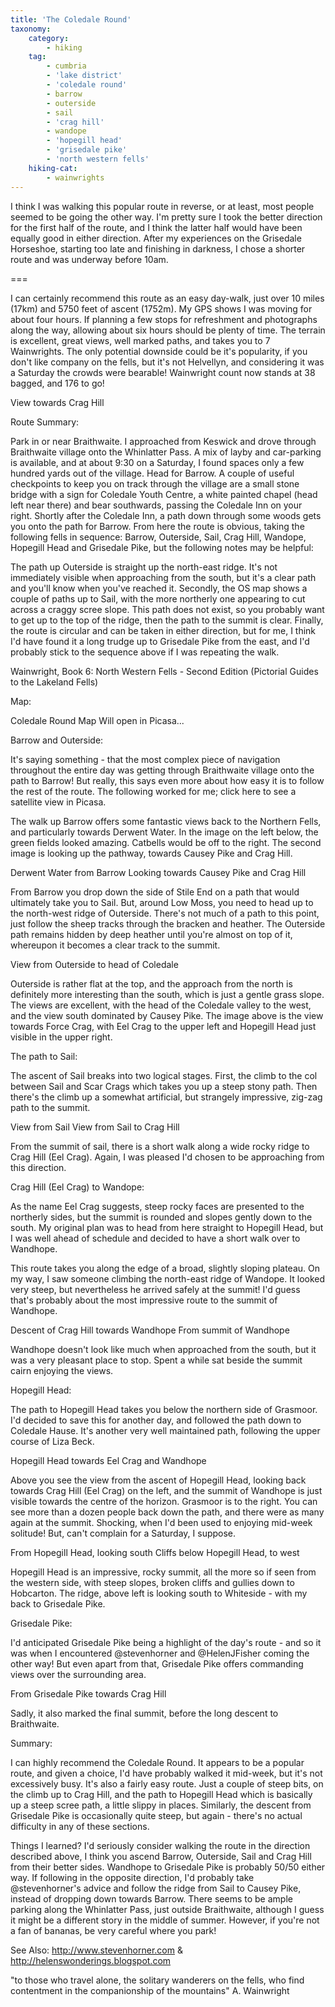 ```yaml
---
title: 'The Coledale Round'
taxonomy:
    category:
        - hiking
    tag:
        - cumbria
        - 'lake district'
        - 'coledale round'
        - barrow
        - outerside
        - sail
        - 'crag hill'
        - wandope
        - 'hopegill head'
        - 'grisedale pike'
        - 'north western fells'
    hiking-cat:
        - wainwrights
---
```


I think I was walking this popular route in reverse, or at least, most people seemed to be going the other way. I'm pretty sure I took the better direction for the first half of the route, and I think the latter half would have been equally good in either direction. After my experiences on the Grisedale Horseshoe, starting too late and finishing in darkness, I chose a shorter route and was underway before 10am.

===

I can certainly recommend this route as an easy day-walk, just over 10 miles (17km) and 5750 feet of ascent (1752m). My GPS shows I was moving for about four hours. If planning a few stops for refreshment and photographs along the way, allowing about six hours should be plenty of time. The terrain is excellent, great views, well marked paths, and takes you to 7 Wainwrights. The only potential downside could be it's popularity, if you don't like company on the fells, but it's not Helvellyn, and considering it was a Saturday the crowds were bearable! Wainwright count now stands at 38 bagged, and 176 to go!

View towards Crag Hill

Route Summary:

Park in or near Braithwaite. I approached from Keswick and drove through Braithwaite village onto the Whinlatter Pass. A mix of layby and car-parking is available, and at about 9:30 on a Saturday, I found spaces only a few hundred yards out of the village. Head for Barrow. A couple of useful checkpoints to keep you on track through the village are a small stone bridge with a sign for Coledale Youth Centre, a white painted chapel (head left near there) and bear southwards, passing the Coledale Inn on your right. Shortly after the Coledale Inn, a path down through some woods gets you onto the path for Barrow. From here the route is obvious, taking the following fells in sequence: Barrow, Outerside, Sail, Crag Hill, Wandope, Hopegill Head and Grisedale Pike, but the following notes may be helpful:

The path up Outerside is straight up the north-east ridge. It's not immediately visible when approaching from the south, but it's a clear path and you'll know when you've reached it. Secondly, the OS map shows a couple of paths up to Sail, with the more northerly one appearing to cut across a craggy scree slope. This path does not exist, so you probably want to get up to the top of the ridge, then the path to the summit is clear. Finally, the route is circular and can be taken in either direction, but for me, I think I'd have found it a long trudge up to Grisedale Pike from the east, and I'd probably stick to the sequence above if I was repeating the walk.

Wainwright, Book 6: North Western Fells - Second Edition (Pictorial Guides to the Lakeland Fells)

Map:

Coledale Round Map Will open in Picasa...

Barrow and Outerside:

It's saying something - that the most complex piece of navigation throughout the entire day was getting through Braithwaite village onto the path to Barrow! But really, this says even more about how easy it is to follow the rest of the route. The following worked for me; click here to see a satellite view in Picasa.

The walk up Barrow offers some fantastic views back to the Northern Fells, and particularly towards Derwent Water. In the image on the left below, the green fields looked amazing. Catbells would be off to the right. The second image is looking up the pathway, towards Causey Pike and Crag Hill.

Derwent Water from Barrow      Looking towards Causey Pike and Crag Hill

From Barrow you drop down the side of Stile End on a path that would ultimately take you to Sail. But, around Low Moss, you need to head up to the north-west ridge of Outerside. There's not much of a path to this point, just follow the sheep tracks through the bracken and heather. The Outerside path remains hidden by deep heather until you're almost on top of it, whereupon it becomes a clear track to the summit.

View from Outerside to head of Coledale

Outerside is rather flat at the top, and the approach from the north is definitely more interesting than the south, which is just a gentle grass slope. The views are excellent, with the head of the Coledale valley to the west, and the view south dominated by Causey Pike. The image above is the view towards Force Crag, with Eel Crag to the upper left and Hopegill Head just visible in the upper right.

The path to Sail:

The ascent of Sail breaks into two logical stages. First, the climb to the col between Sail and Scar Crags which takes you up a steep stony path. Then there's the climb up a somewhat artificial, but strangely impressive, zig-zag path to the summit.

View from Sail      View from Sail to Crag Hill

From the summit of sail, there is a short walk along a wide rocky ridge to Crag Hill (Eel Crag). Again, I was pleased I'd chosen to be approaching from this direction.

Crag Hill (Eel Crag) to Wandope:

As the name Eel Crag suggests, steep rocky faces are presented to the northerly sides, but the summit is rounded and slopes gently down to the south. My original plan was to head from here straight to Hopegill Head, but I was well ahead of schedule and decided to have a short walk over to Wandhope.

This route takes you along the edge of a broad, slightly sloping plateau. On my way, I saw someone climbing the north-east ridge of Wandope. It looked very steep, but nevertheless he arrived safely at the summit! I'd guess that's probably about the most impressive route to the summit of Wandhope.

Descent of Crag Hill towards Wandhope      From summit of Wandhope

Wandhope doesn't look like much when approached from the south, but it was a very pleasant place to stop. Spent a while sat beside the summit cairn enjoying the views.

Hopegill Head:

The path to Hopegill Head takes you below the northern side of Grasmoor. I'd decided to save this for another day, and followed the path down to Coledale Hause. It's another very well maintained path, following the upper course of Liza Beck.

Hopegill Head towards Eel Crag and Wandhope

Above you see the view from the ascent of Hopegill Head, looking back towards Crag Hill (Eel Crag) on the left, and the summit of Wandhope is just visible towards the centre of the horizon. Grasmoor is to the right. You can see more than a dozen people back down the path, and there were as many again at the summit. Shocking, when I'd been used to enjoying mid-week solitude! But, can't complain for a Saturday, I suppose.

From Hopegill Head, looking south      Cliffs below Hopegill Head, to west

Hopegill Head is an impressive, rocky summit, all the more so if seen from the western side, with steep slopes, broken cliffs and gullies down to Hobcarton. The ridge, above left is looking south to Whiteside - with my back to Grisedale Pike.

Grisedale Pike:

I'd anticipated Grisedale Pike being a highlight of the day's route - and so it was when I encountered @stevenhorner and @HelenJFisher coming the other way! But even apart from that, Grisedale Pike offers commanding views over the surrounding area.

From Grisedale Pike towards Crag Hill

Sadly, it also marked the final summit, before the long descent to Braithwaite.

Summary:

I can highly recommend the Coledale Round. It appears to be a popular route, and given a choice, I'd have probably walked it mid-week, but it's not excessively busy. It's also a fairly easy route. Just a couple of steep bits, on the climb up to Crag Hill, and the path to Hopegill Head which is basically up a steep scree path, a little slippy in places. Similarly, the descent from Grisedale Pike is occasionally quite steep, but again - there's no actual difficulty in any of these sections.

Things I learned? I'd seriously consider walking the route in the direction described above, I think you ascend Barrow, Outerside, Sail and Crag Hill from their better sides. Wandhope to Grisedale Pike is probably 50/50 either way. If following in the opposite direction, I'd probably take @stevenhorner's advice and follow the ridge from Sail to Causey Pike, instead of dropping down towards Barrow. There seems to be ample parking along the Whinlatter Pass, just outside Braithwaite, although I guess it might be a different story in the middle of summer. However, if you're not a fan of bananas, be very careful where you park!

See Also: http://www.stevenhorner.com & http://helenswonderings.blogspot.com

"to those who travel alone, the solitary wanderers on the fells, who find contentment in the companionship of the mountains" A. Wainwright